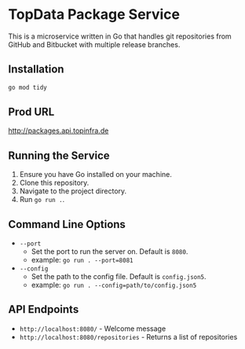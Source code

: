 # TopData Package Service

This is a microservice written in Go that handles git repositories from GitHub and Bitbucket with multiple release branches.

## Installation
```bash
go mod tidy
```

## Prod URL
http://packages.api.topinfra.de

## Running the Service

1. Ensure you have Go installed on your machine.
2. Clone this repository.
3. Navigate to the project directory.
4. Run `go run .`.


## Command Line Options

- `--port`
  - Set the port to run the server on. Default is `8080`.
  - example: `go run . --port=8081`
- `--config`
  - Set the path to the config file. Default is `config.json5`.
  - example: `go run . --config=path/to/config.json5`

  
## API Endpoints

- `http://localhost:8080/` - Welcome message
- `http://localhost:8080/repositories` - Returns a list of repositories
